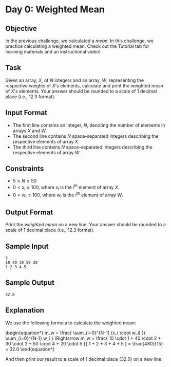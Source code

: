 # Day 0: Weighted Mean

## Objective 

In the previous challenge, we calculated a _mean_. In this challenge, we practice
calculating a weighted mean. Check out the Tutorial tab for learning materials
and an instructional video!

## Task 

Given an array, $X$, of $N$ integers and an array, $W$, representing the
respective weights of $X$'s elements, calculate and print the weighted mean of
$X$'s elements. Your answer should be rounded to a scale of $1$ decimal place
(i.e., $12.3$ format).

## Input Format

- The first line contains an integer, $N$, denoting the number of elements in
  arrays $X$ and $W$.
- The second line contains $N$ space-separated integers describing the
  respective elements of array $X$. 
- The third line contains $N$ space-separated integers describing the
  respective elements of array $W$.

## Constraints

- $5 \leq N \leq 50$
- $0 < x_i \leq 100$, where $x_i$ is the $i^{th}$ element of array $X$.
- $0 < w_i \leq 100$, where $w_i$ is the $i^{th}$ element of array $W$.

## Output Format

Print the _weighted mean_ on a new line. Your answer should be rounded to a scale
of $1$ decimal place (i.e., $12.3$ format).

## Sample Input

```
5
10 40 30 50 20
1 2 3 4 5
```

## Sample Output

```
32.0
```

## Explanation

We use the following formula to calculate the weighted mean:

\begin{equation*}
  m_w
    =
      \frac{
        \sum_{i=0}^{N-1} (x_i \cdot w_i)
      }{
        \sum_{i=0}^{N-1} w_i
      }
  \Rightarrow
  m_w
    =
      \frac{
        10 \cdot 1
        +
        40 \cdot 2
        +
        30 \cdot 3
        +
        50 \cdot 4
        +
        20 \cdot 5
      }{
        1 + 2 + 3 + 4 + 5
      }
    =
      \frac{480}{15}
    =
      32.0
\end{equation*}

And then print our result to a scale of $1$ decimal place ($32.0$) on a new line.
